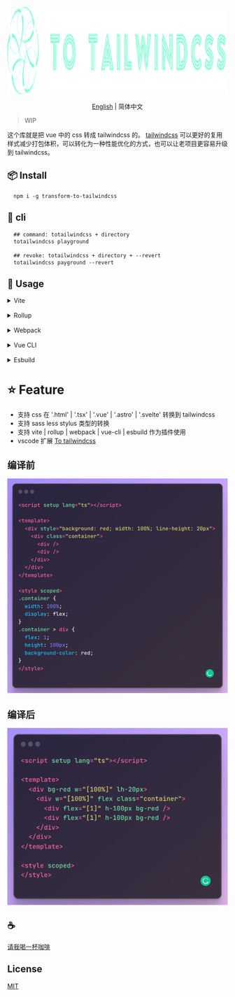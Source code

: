 <p align="center">
<img height="200" src="./assets/kv.png" alt="to tailwindcss">
</p>
<p align="center"> <a href="./README.md">English</a> | 简体中文</p>

> WIP

这个库就是把 vue 中的 css 转成 tailwindcss 的。 [tailwindcss](https://tailwindcss.com/) 可以更好的复用样式减少打包体积，可以转化为一种性能优化的方式，也可以让老项目更容易升级到 tailwindcss。

## 📦 Install

```
  npm i -g transform-to-tailwindcss
```

## 🦄 cli

```
  ## command: totailwindcss + directory
  totailwindcss playground

  ## revoke: totailwindcss + directory + --revert
  totailwindcss payground --revert
```

## 🌈 Usage

<details>
<summary>Vite</summary>

```ts
// vite.config.ts
import { vitePluginTransformTotailwindcss } from 'transform-to-tailwindcss'
export default defineConfig({
  plugins: [vitePluginTransformTotailwindcss(/* options */)],
})
```

</details>
<br>
<details>
<summary>Rollup</summary>

```ts
// rollup.config.js
import { resolve } from 'path'
import { rollupTransformTotailwindcss } from 'transform-to-tailwindcss'
export default {
  plugins: [rollupTransformTotailwindcss(/* options */)],
}
```

</details>
<br>
<details>
<summary>Webpack</summary>

```ts
// webpack.config.js
module.exports = {
  /* ... */
  plugins: [
    require('transform-to-tailwindcss').webpackTransformTotailwindcss({
      /* options */
    }),
  ],
}
```

</details>
<br>
<details>
<summary>Vue CLI</summary>

```ts
// vue.config.js
module.exports = {
  configureWebpack: {
    plugins: [
      require('transform-to-tailwindcss').webpackTransformTotailwindcss({
        /* options */
      }),
    ],
  },
}
```

</details>
<br>
<details>
<summary>Esbuild</summary>

```ts
// esbuild.config.js
import { build } from 'esbuild'
import { esbuildTransformTotailwindcss } from 'transform-to-tailwindcss'

build({
  plugins: [esbuildTransformTotailwindcss(/* options */)],
})
```

</details>

# ⭐ Feature

- 支持 css 在 '.html' | '.tsx' | '.vue' | '.astro' | '.svelte' 转换到 tailwindcss
- 支持 sass less stylus 类型的转换
- 支持 vite | rollup | webpack | vue-cli | esbuild 作为插件使用
- vscode 扩展 [To tailwindcss](https://github.com/Simon-He95/totailwindcss)

## 编译前

![before](/assets/before.png)

## 编译后

![after](/assets/after.png)

## :coffee:

[请我喝一杯咖啡](https://github.com/Simon-He95/sponsor)

## License

[MIT](./license)
